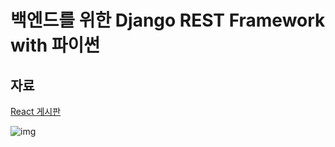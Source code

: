 # 백엔드를 위한 Django REST Framework with 파이썬

## 자료

[React 게시판](https://github.com/TaeBbong/React-Board)

![img](https://image.yes24.com/goods/109337398/XL)
